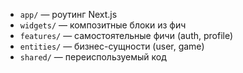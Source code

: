- `app/` — роутинг Next.js
- `widgets/` — композитные блоки из фич
- `features/` — самостоятельные фичи (auth, profile)
- `entities/` — бизнес-сущности (user, game)
- `shared/` — переиспользуемый код
